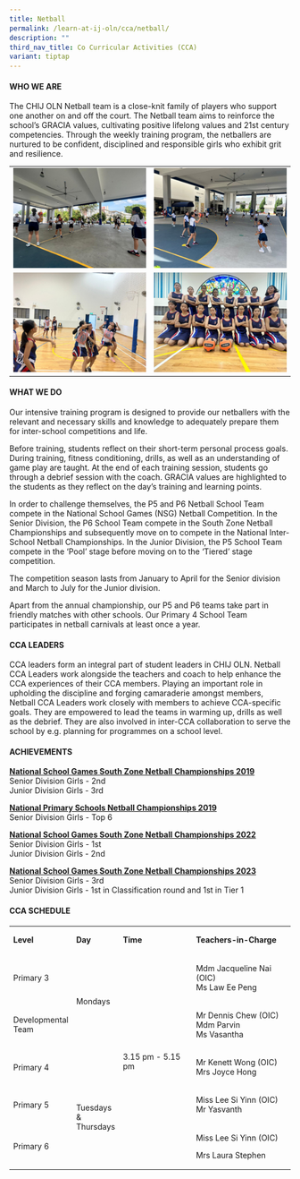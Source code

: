 ```yaml
---
title: Netball
permalink: /learn-at-ij-oln/cca/netball/
description: ""
third_nav_title: Co Curricular Activities (CCA)
variant: tiptap
---
```

<h4>WHO WE ARE</h4>
<p>The CHIJ OLN Netball team is a close-knit family of players who support
one another on and off the court. The Netball team aims to reinforce the
school’s GRACIA values, cultivating positive lifelong values and 21st century
competencies. Through the weekly training program, the netballers are nurtured
to be confident, disciplined and responsible girls who exhibit grit and
resilience.&nbsp;&nbsp;</p>
<table style="minWidth: 50px">
<colgroup>
<col>
<col>
</colgroup>
<tbody>
<tr>
<td rowspan="1" colspan="1">
<div class="isomer-image-wrapper">
<img style="width: 100%" height="auto" width="100%" alt="" src="/images/CCAPics/Netball1w.jpg">
</div>
</td>
<td rowspan="1" colspan="1">
<div class="isomer-image-wrapper">
<img style="width: 100%" height="auto" width="100%" alt="" src="/images/CCAPics/Netball2w.jpg">
</div>
</td>
</tr>
<tr>
<td rowspan="1" colspan="1">
<div class="isomer-image-wrapper">
<img style="width: 100%" height="auto" width="100%" alt="" src="/images/CCAPics/Netball3w.jpg">
</div>
</td>
<td rowspan="1" colspan="1">
<div class="isomer-image-wrapper">
<img style="width: 100%" height="auto" width="100%" alt="" src="/images/CCAPics/Netball4w.jpg">
</div>
</td>
</tr>
</tbody>
</table>
<h4>WHAT WE DO</h4>
<p>Our intensive training program is designed to provide our netballers with
the relevant and necessary skills and knowledge to adequately prepare them
for inter-school competitions and life.</p>
<p>Before training, students reflect on their short-term personal process
goals. During training, fitness conditioning, drills, as well as an understanding
of game play are taught. At the end of each training session, students
go through a debrief session with the coach. GRACIA values are highlighted
to the students as they reflect on the day’s training and learning points.</p>
<p>In order to challenge themselves, the P5 and P6 Netball School Team compete
in the National School Games (NSG) Netball Competition. In the Senior Division,
the P6 School Team compete in the South Zone Netball Championships and
subsequently move on to compete in the National Inter-School Netball Championships.
In the Junior Division, the P5 School Team compete in the ‘Pool’ stage
before moving on to the ‘Tiered’ stage competition.</p>
<p>The competition season lasts from January to April for the Senior division
and March to July for the Junior division.</p>
<p>Apart from the annual championship, our P5 and P6 teams take part in friendly
matches with other schools. Our Primary 4 School Team participates in netball
carnivals at least once a year.</p>
<h4>CCA LEADERS</h4>
<p>CCA leaders form an integral part of student leaders in CHIJ OLN. Netball
CCA Leaders work alongside the teachers and coach to help enhance the CCA
experiences of their CCA members. Playing an important role in upholding
the discipline and forging camaraderie amongst members, Netball CCA Leaders
work closely with members to achieve CCA-specific goals. They are empowered
to lead the teams in warming up, drills as well as the debrief. They are
also involved in inter-CCA collaboration to serve the school by e.g. planning
for programmes on a school level.</p>
<h4>ACHIEVEMENTS</h4>
<p><strong><u>National School Games South Zone Netball Championships 2019</u></strong>
<br>Senior Division Girls - 2nd
<br>Junior Division Girls - 3rd</p>
<p><strong><u>National Primary Schools Netball Championships 2019</u></strong>
<br>Senior Division Girls - Top 6</p>
<p><strong><u>National School Games South Zone Netball Championships 2022</u></strong>
<br>Senior Division Girls - 1st
<br>Junior Division Girls - 2nd</p>
<p><strong><u>National School Games South Zone Netball Championships 2023</u></strong>
<br>Senior Division Girls - 3rd
<br>Junior Division Girls - 1st in Classification round and 1st in Tier 1</p>
<h4>CCA SCHEDULE</h4>
<table style="minWidth: 100px">
<colgroup>
<col>
<col>
<col>
<col>
</colgroup>
<tbody>
<tr>
<td rowspan="1" colspan="1">
<p><strong>Level</strong>
</p>
</td>
<td rowspan="1" colspan="1">
<p><strong>Day</strong>
</p>
</td>
<td rowspan="1" colspan="1">
<p><strong>Time</strong>
</p>
</td>
<td rowspan="1" colspan="1">
<p><strong>Teachers-in-Charge</strong>
</p>
</td>
</tr>
<tr>
<td rowspan="1" colspan="1">
<p>Primary 3</p>
</td>
<td rowspan="2" colspan="1">
<p>Mondays</p>
</td>
<td rowspan="5" colspan="1">
<p>3.15 pm - 5.15 pm</p>
</td>
<td rowspan="1" colspan="1">
<p>Mdm Jacqueline Nai (OIC)
<br>Ms Law Ee Peng</p>
</td>
</tr>
<tr>
<td rowspan="1" colspan="1">
<p>Developmental
<br>Team</p>
</td>
<td rowspan="1" colspan="1">
<p>Mr Dennis Chew (OIC)
<br>Mdm Parvin
<br>Ms Vasantha</p>
</td>
</tr>
<tr>
<td rowspan="1" colspan="1">
<p>Primary 4</p>
</td>
<td rowspan="3" colspan="1">
<p>&nbsp;</p>
<p>Tuesdays
<br>&amp;
<br>Thursdays</p>
</td>
<td rowspan="1" colspan="1">
<p>Mr Kenett Wong (OIC)
<br>Mrs Joyce Hong</p>
</td>
</tr>
<tr>
<td rowspan="1" colspan="1">
<p>Primary 5</p>
</td>
<td rowspan="1" colspan="1">
<p>Miss Lee Si Yinn (OIC)
<br>Mr Yasvanth
<br>
</p>
</td>
</tr>
<tr>
<td rowspan="1" colspan="1">
<p>Primary 6</p>
</td>
<td rowspan="1" colspan="1">
<p>Miss Lee Si Yinn (OIC)</p>
<p>Mrs Laura Stephen</p>
</td>
</tr>
</tbody>
</table>
<p></p>
